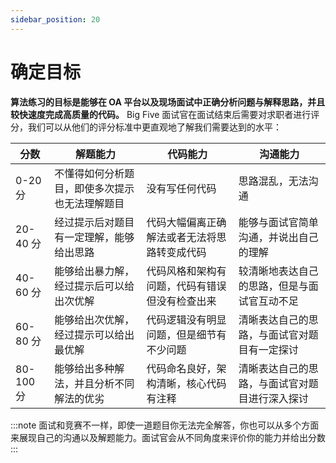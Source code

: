 ```yaml
---
sidebar_position: 20
---
```


# 确定目标

**算法练习的目标是能够在 OA 平台以及现场面试中正确分析问题与解释思路，并且较快速度完成高质量的代码。**
Big Five 面试官在面试结束后需要对求职者进行评分，我们可以从他们的评分标准中更直观地了解我们需要达到的水平：

| 分数      | 解题能力     | 代码能力 | 沟通能力 |
| -----     | -----------  | -------  | -------  |
| 0-20 分   | 不懂得如何分析题目，即使多次提示也无法理解题目 | 没有写任何代码 | 思路混乱，无法沟通|
| 20-40 分  | 经过提示后对题目有一定理解，能够给出思路       | 代码大幅偏离正确解法或者无法将思路转变成代码 | 能够与面试官简单沟通，并说出自己的理解 |
| 40-60 分  | 能够给出暴力解，经过提示后可以给出次优解       | 代码风格和架构有问题，代码有错误但没有检查出来 | 较清晰地表达自己的思路，但是与面试官互动不足 | 
| 60-80 分  | 能够给出次优解，经过提示可以给出最优解         | 代码逻辑没有明显问题，但是细节有不少问题 | 清晰表达自己的思路，与面试官对题目有一定探讨 | 
| 80-100 分 | 能够给出多种解法，并且分析不同解法的优劣       | 代码命名良好，架构清晰，核心代码有注释 | 清晰表达自己的思路，与面试官对题目进行深入探讨 |

:::note
面试和竞赛不一样，即使一道题目你无法完全解答，你也可以从多个方面来展现自己的沟通以及解题能力。面试官会从不同角度来评价你的能力并给出分数
:::
